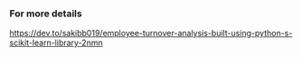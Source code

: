 ### For more details 

https://dev.to/sakibb019/employee-turnover-analysis-built-using-python-s-scikit-learn-library-2nmn
